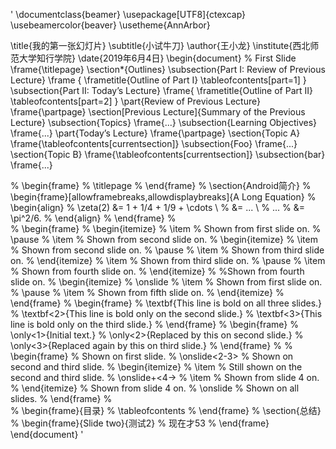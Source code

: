 '
\documentclass{beamer}
\usepackage[UTF8]{ctexcap}
\usebeamercolor{beaver}
\usetheme{AnnArbor}

\title{我的第一张幻灯片}
\subtitle{小试牛刀}
\author{王小龙}
\institute{西北师范大学知行学院}
\date{2019年6月4日}
\begin{document}
	% First Slide
	\frame{\titlepage}
	\section*{Outlines}
	\subsection{Part I: Review of Previous Lecture}
	\frame
	{
		\frametitle{Outline of Part I}
		\tableofcontents[part=1]
	}
	\subsection{Part II: Today’s Lecture}
	\frame{
		\frametitle{Outline of Part II}
		\tableofcontents[part=2]
	}
	\part{Review of Previous Lecture}
	\frame{\partpage}
	\section[Previous Lecture]{Summary of the Previous Lecture}
	\subsection{Topics}
	\frame{...}
	\subsection{Learning Objectives}
	\frame{...}
	\part{Today’s Lecture}
	\frame{\partpage}
	\section{Topic A}
	\frame{\tableofcontents[currentsection]}
	\subsection{Foo}
	\frame{...}
	\section{Topic B}
	\frame{\tableofcontents[currentsection]}
	\subsection{bar}
	\frame{...}
	
	

%	\begin{frame}
%	\titlepage
%	\end{frame}
%	\section{Android简介}
%	\begin{frame}[allowframebreaks,allowdisplaybreaks]{A Long Equation}
%	\begin{align}
%	\zeta(2) &= 1 + 1/4 + 1/9 + \cdots \\
%	&= ... \\
%	...
%	&= \pi^2/6.
%	\end{align}
%	\end{frame}
%	
%	\begin{frame}
%		\begin{itemize}
%			\item
%			Shown from first slide on.
%			\pause
%			\item
%			Shown from second slide on.
%			\begin{itemize}
%				\item
%				Shown from second slide on.
%				\pause
%				\item
%				Shown from third slide on.
%			\end{itemize}
%			\item
%			Shown from third slide on.
%			\pause
%			\item
%			Shown from fourth slide on.
%		\end{itemize}
%		%Shown from fourth slide on.
%		\begin{itemize}
%			\onslide
%			\item
%			Shown from first slide on.
%			\pause
%			\item
%			Shown from fifth slide on.
%		\end{itemize}
%	\end{frame}
%	\begin{frame}
%	\textbf{This line is bold on all three slides.}
%	\textbf<2>{This line is bold only on the second slide.}
%	\textbf<3>{This line is bold only on the third slide.}
%	\end{frame}
%	\begin{frame}
%	\only<1>{Initial text.}
%	\only<2>{Replaced by this on second slide.}
%	\only<3>{Replaced again by this on third slide.}
%	\end{frame}
%
%	\begin{frame}
%	Shown on first slide.
%	\onslide<2-3>
%	Shown on second and third slide.
%	\begin{itemize}
%		\item
%		Still shown on the second and third slide.
%		\onslide+<4->
%		\item
%		Shown from slide 4 on.
%	\end{itemize}
%	Shown from slide 4 on.
%	\onslide
%	Shown on all slides.
%	\end{frame}
%	
%	\begin{frame}{目录}
%	\tableofcontents
%	\end{frame}
%	\section{总结}
%	\begin{frame}{Slide two}{测试2}
%	现在才53
%	\end{frame}
\end{document}
'
